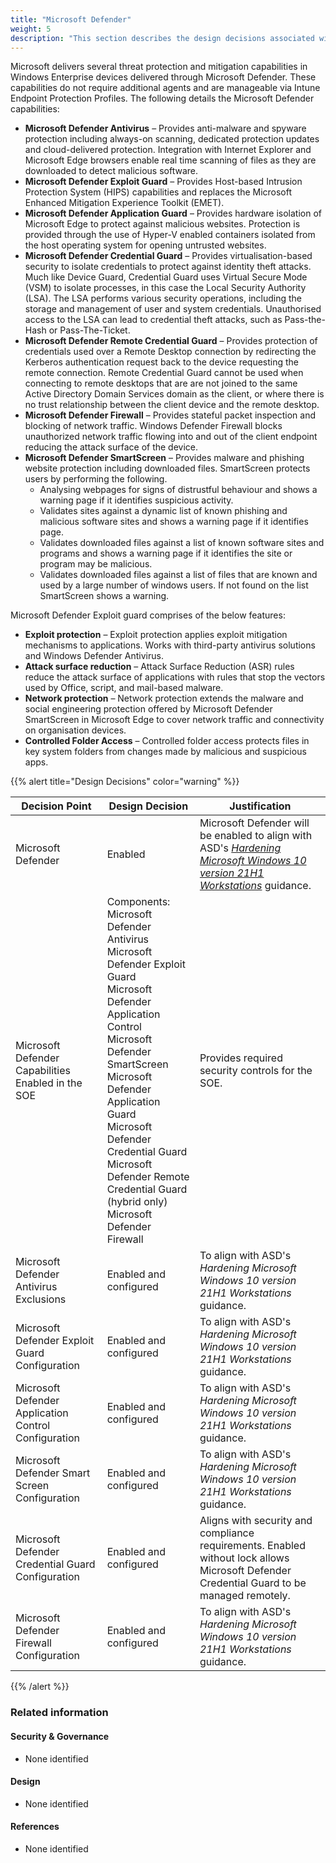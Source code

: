 ```yaml
---
title: "Microsoft Defender"
weight: 5
description: "This section describes the design decisions associated with Microsoft Defender on Windows 10 and 11 endpoints configured according to guidance in ASD's Blueprint for Secure Cloud."
---
```


Microsoft delivers several threat protection and mitigation capabilities in Windows Enterprise devices delivered through Microsoft Defender. These capabilities do not require additional agents and are manageable via Intune Endpoint Protection Profiles. The following details the Microsoft Defender capabilities:

* **Microsoft Defender Antivirus** – Provides anti-malware and spyware protection including always-on scanning, dedicated protection updates and cloud-delivered protection. Integration with Internet Explorer and Microsoft Edge browsers enable real time scanning of files as they are downloaded to detect malicious software.
* **Microsoft Defender Exploit Guard** – Provides Host-based Intrusion Protection System (HIPS) capabilities and replaces the Microsoft Enhanced Mitigation Experience Toolkit (EMET).
* **Microsoft Defender Application Guard** – Provides hardware isolation of Microsoft Edge to protect against malicious websites. Protection is provided through the use of Hyper-V enabled containers isolated from the host operating system for opening untrusted websites.
* **Microsoft Defender Credential Guard** – Provides virtualisation-based security to isolate credentials to protect against identity theft attacks. Much like Device Guard, Credential Guard uses Virtual Secure Mode (VSM) to isolate processes, in this case the Local Security Authority (LSA). The LSA performs various security operations, including the storage and management of user and system credentials. Unauthorised access to the LSA can lead to credential theft attacks, such as Pass-the-Hash or Pass-The-Ticket.
* **Microsoft Defender Remote Credential Guard** – Provides protection of credentials used over a Remote Desktop connection by redirecting the Kerberos authentication request back to the device requesting the remote connection. Remote Credential Guard cannot be used when connecting to remote desktops that are are not joined to the same Active Directory Domain Services domain as the client, or where there is no trust relationship between the client device and the remote desktop.
* **Microsoft Defender Firewall** – Provides stateful packet inspection and blocking of network traffic. Windows Defender Firewall blocks unauthorized network traffic flowing into and out of the client endpoint reducing the attack surface of the device.
* **Microsoft Defender SmartScreen** – Provides malware and phishing website protection including downloaded files. SmartScreen protects users by performing the following.
  * Analysing webpages for signs of distrustful behaviour and shows a warning page if it identifies suspicious activity.
  * Validates sites against a dynamic list of known phishing and malicious software sites and shows a warning page if it identifies page.
  * Validates downloaded files against a list of known software sites and programs and shows a warning page if it identifies the site or program may be malicious.
  * Validates downloaded files against a list of files that are known and used by a large number of windows users. If not found on the list SmartScreen shows a warning.

Microsoft Defender Exploit guard comprises of the below features:

* **Exploit protection** – Exploit protection applies exploit mitigation mechanisms to applications. Works with third-party antivirus solutions and Windows Defender Antivirus.
* **Attack surface reduction** – Attack Surface Reduction (ASR) rules reduce the attack surface of applications with rules that stop the vectors used by Office, script, and mail-based malware.
* **Network protection** – Network protection extends the malware and social engineering protection offered by Microsoft Defender SmartScreen in Microsoft Edge to cover network traffic and connectivity on organisation devices.
* **Controlled Folder Access** – Controlled folder access protects files in key system folders from changes made by malicious and suspicious apps.

{{% alert title="Design Decisions" color="warning" %}}

| Decision Point                                       | Design Decision                                                                                                                                                                                                                                                                                                                       | Justification                                                                                                                             |
|------------------------------------------------------|---------------------------------------------------------------------------------------------------------------------------------------------------------------------------------------------------------------------------------------------------------------------------------------------------------------------------------------|-------------------------------------------------------------------------------------------------------------------------------------------|
| Microsoft Defender                                   | Enabled                                                                                                                                                                                                                                                                                                                               | Microsoft Defender will be enabled to align with ASD's [*Hardening Microsoft Windows 10 version 21H1 Workstations*](https://www.cyber.gov.au/resources-business-and-government/maintaining-devices-and-systems/system-hardening-and-administration/system-hardening/hardening-microsoft-windows-10-version-21h1-workstations) guidance.                                                                             |
| Microsoft Defender Capabilities Enabled in the SOE   | Components:<br>Microsoft Defender Antivirus<br>Microsoft Defender Exploit Guard<br>Microsoft Defender Application Control<br>Microsoft Defender SmartScreen<br>Microsoft Defender Application Guard<br>Microsoft Defender Credential Guard<br>Microsoft Defender Remote Credential Guard (hybrid only)<br>Microsoft Defender Firewall | Provides required security controls for the SOE.                                                                                          |
| Microsoft Defender Antivirus Exclusions              | Enabled and configured                                                                                                                                                                                                                                                                                                                | To align with ASD's *Hardening Microsoft Windows 10 version 21H1 Workstations* guidance.                                                                                        |
| Microsoft Defender Exploit Guard Configuration       | Enabled and configured                                                                                                                                                                                                                                                                                                                | To align with ASD's *Hardening Microsoft Windows 10 version 21H1 Workstations* guidance.                                                                                        |
| Microsoft Defender Application Control Configuration | Enabled and configured                                                                                                                                                                                                                                                                                                                | To align with ASD's *Hardening Microsoft Windows 10 version 21H1 Workstations* guidance.                                                                                        |
| Microsoft Defender Smart Screen Configuration        | Enabled and configured                                                                                                                                                                                                                                                                                                                | To align with ASD's *Hardening Microsoft Windows 10 version 21H1 Workstations* guidance.                                                                                        |
| Microsoft Defender Credential Guard Configuration    | Enabled and configured                                                                                                                                                                                                                                                                                                                | Aligns with security and compliance requirements. Enabled without lock allows Microsoft Defender Credential Guard to be managed remotely. |
| Microsoft Defender Firewall Configuration            | Enabled and configured                                                                                                                                                                                                                                                                                                                | To align with ASD's *Hardening Microsoft Windows 10 version 21H1 Workstations* guidance.                                                                                        |

{{% /alert %}}

### Related information

#### Security & Governance

* None identified

#### Design

* None identified

#### References

* None identified